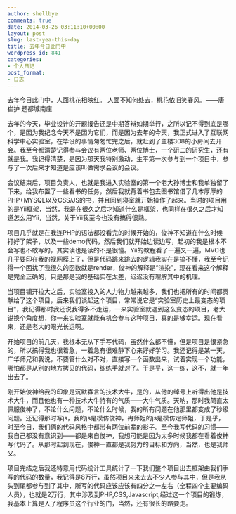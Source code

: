```yaml
---
author: shellbye
comments: true
date: 2014-03-26 03:11:10+00:00
layout: post
slug: last-yea-this-day
title: 去年今日此门中
wordpress_id: 841
categories:
- 个人日记
post_format:
- 日志
---
```


去年今日此门中，人面桃花相映红。
人面不知何处去，桃花依旧笑春风。——唐 崔护 题都城南庄

去年的今天，毕业设计的开题报告还是中期答辩如期举行，之所以记不得到底是哪个，是因为我纪念今天不是因为它们，而是因为去年的今天，我正式进入了互联网科学中心实验室，在毕设的事情匆匆忙完之后，就赶到了主楼308的小房间去开会。我至今都清楚记得参与会议有两位老师、两位博士，一个研二的研究生，还有就是我。我记得清楚，是因为那天我特别激动，生平第一次参与到一个项目中，参与了一次后来才知道是应该叫做需求会议的会议。

会议结束后，项目负责人，也就是我进入实验室的第一个老大孙博士和我单独留了下来，给我布置了一些看书的任务，然后我就背着书包去图书馆借了几本厚厚的PHP+MYSQL以及CSS/JS的书，并且回到寝室就开始操作了起来。当时的项目用的是Yii框架，当然，我是在很久之后才知道什么是框架，也同样在很久之后才知道怎么用Yii，当然，关于Yii我至今也没有搞得很熟。

项目几乎就是在我连PHP的语法都没看完的时候开始的，俊神不知道在什么时候打好了架子，以及一些demo代码，然后我们就开始边读边写，起初的我是根本不会写也不敢写的，其实读也是读的不是很懂。Yii的教程看了一遍又一遍，MVC也几乎要印在我的视网膜上了，但是代码跳来跳去的逻辑我实在是搞不懂，我至今记得一个困扰了我很久的函数就是render，俊神的解释是“渲染”，现在看来这个解释是完全正确的，只是那是我的基础实在太差，迟迟没有理解其中的机理。

当项目铺开拉大之后，实验室投入的人力物力越来越多，我们也把所有的时间都贡献给了这个项目，后来我们谈起这个项目，常常说它是“实验室历史上最变态的项目”，我记得那时我还说我得多不走运，一来实验室就遇到这么变态的项目，老大说换个角度想，你一来实验室就能有机会参与这种项目，真的是够幸运。现在看来，还是老大的眼光长远啊。

开始项目的前几天，我根本无从下手写代码，虽然什么都不懂，但是项目是很紧急的，所以搞得我也很着急，一着急有很难静下心来好好学习。我还记得是某一天，广华师兄和我说，不要管什么对不对，直接写一个函数出来，试着实现一个功能，哪怕都是从别的地方拷贝的代码，练练手就对了。于是乎，这一练，这不，就一年出去了。

刚开始俊神给我的印象是沉默寡言的技术大牛，是的，从他的绰号上听得出他是技术大牛，而且他也有一种技术大牛特有的气质——大牛气质。天呐，那时我简直太佩服俊神了，不论什么问题，不论什么时候，我的所有问题在他那里都变成了秒级问题。还记得那时写js，我的js是模仿俊神，冉师姐的js是模仿定师姐，于是乎，时至今日，我们俩的代码风格中都带有两位前辈的影子。至今我写代码的习惯——我自己都没有意识到——都是来自俊神，我想可能是因为太多时候我都在看着俊神写代码了。从那时起到现在，俊神一直都是我努力的目标和方向，当然，也是我师父。

项目完结之后我还特意用代码统计工具统计了一下我们整个项目出去框架由我们手写的代码的数量，我记得是8万行，虽然项目来来去去不少人参与其中，但是我从头到尾都参与到了其中，所写的代码应该应该有四分之一左右（全程四个主要编码人员），也就是2万行，其中涉及到PHP,CSS,Javascript,经过这一个项目的锻炼，我基本上算是入了程序员这个行业的门，当然，还有很长的路要走。

